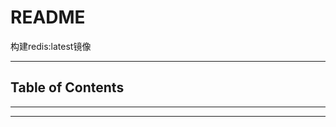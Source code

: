 # README

构建redis:latest镜像

---

## Table of Contents

<!-- vim-markdown-toc GFM -->

<!-- vim-markdown-toc -->

---

---

